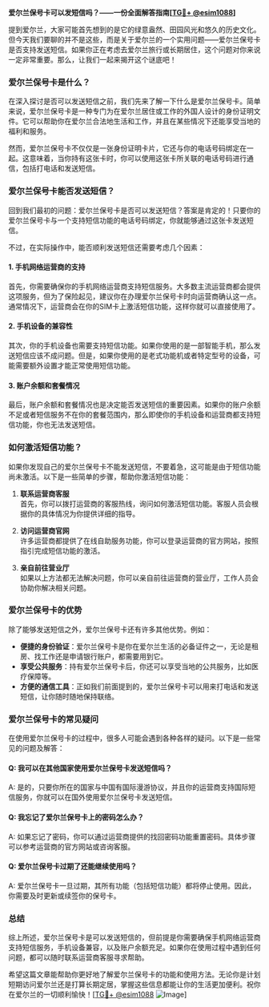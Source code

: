 **爱尔兰保号卡可以发短信吗？——一份全面解答指南[[TG💪+ @esim1088](https://t.me/s/esim1088)]**

提到爱尔兰，大家可能首先想到的是它的绿意盎然、田园风光和悠久的历史文化。但今天我们要聊的并不是这些，而是关于爱尔兰的一个实用问题——爱尔兰保号卡是否支持发送短信。如果你正在考虑去爱尔兰旅行或长期居住，这个问题对你来说一定非常重要。那么，让我们一起来揭开这个谜底吧！

### 爱尔兰保号卡是什么？

在深入探讨是否可以发送短信之前，我们先来了解一下什么是爱尔兰保号卡。简单来说，爱尔兰保号卡是一种专门为在爱尔兰居住或工作的外国人设计的身份证明文件。它可以帮助你在爱尔兰合法地生活和工作，并且在某些情况下还能享受当地的福利和服务。

然而，爱尔兰保号卡不仅仅是一张身份证明卡片，它还与你的电话号码绑定在一起。这意味着，当你持有这张卡时，你可以使用这张卡所关联的电话号码进行通信，包括打电话和发送短信。

### 爱尔兰保号卡能否发送短信？

回到我们最初的问题：爱尔兰保号卡是否可以发送短信？答案是肯定的！只要你的爱尔兰保号卡与一个支持短信功能的电话号码绑定，你就能够通过这张卡发送短信。

不过，在实际操作中，能否顺利发送短信还需要考虑几个因素：

#### 1. 手机网络运营商的支持
首先，你需要确保你的手机网络运营商支持短信服务。大多数主流运营商都会提供这项服务，但为了保险起见，建议你在办理爱尔兰保号卡时向运营商确认这一点。通常情况下，运营商会在你的SIM卡上激活短信功能，这样你就可以直接使用了。

#### 2. 手机设备的兼容性
其次，你的手机设备也需要支持短信功能。如果你使用的是一部智能手机，那么发送短信应该不成问题。但是，如果你使用的是老式功能机或者特定型号的设备，可能需要额外设置才能正常使用短信功能。

#### 3. 账户余额和套餐情况
最后，账户余额和套餐情况也是决定能否发送短信的重要因素。如果你的账户余额不足或者短信服务不在你的套餐范围内，那么即使你的手机设备和运营商都支持短信功能，你也无法发送短信。

### 如何激活短信功能？

如果你发现自己的爱尔兰保号卡不能发送短信，不要着急，这可能是由于短信功能尚未激活。以下是一些简单的步骤，帮助你激活短信功能：

1. **联系运营商客服**  
   首先，你可以拨打运营商的客服热线，询问如何激活短信功能。客服人员会根据你的具体情况为你提供详细的指导。

2. **访问运营商官网**  
   许多运营商都提供了在线自助服务功能，你可以登录运营商的官方网站，按照指引完成短信功能的激活。

3. **亲自前往营业厅**  
   如果以上方法都无法解决问题，你可以亲自前往运营商的营业厅，工作人员会协助你解决相关问题。

### 爱尔兰保号卡的优势

除了能够发送短信之外，爱尔兰保号卡还有许多其他优势。例如：

- **便捷的身份验证**：爱尔兰保号卡是你在爱尔兰生活的必备证件之一，无论是租房、找工作还是申请银行账户，都需要用到它。
- **享受公共服务**：持有爱尔兰保号卡后，你还可以享受当地的公共服务，比如医疗保障等。
- **方便的通信工具**：正如我们前面提到的，爱尔兰保号卡可以用来打电话和发送短信，让你随时随地保持联络。

### 爱尔兰保号卡的常见疑问

在使用爱尔兰保号卡的过程中，很多人可能会遇到各种各样的疑问。以下是一些常见的问题及解答：

#### Q: 我可以在其他国家使用爱尔兰保号卡发送短信吗？
A: 是的，只要你所在的国家与中国有国际漫游协议，并且你的运营商支持国际短信服务，你就可以在国外使用爱尔兰保号卡发送短信。

#### Q: 我忘记了爱尔兰保号卡上的密码怎么办？
A: 如果忘记了密码，你可以通过运营商提供的找回密码功能重置密码。具体步骤可以参考运营商的官方网站或咨询客服。

#### Q: 爱尔兰保号卡过期了还能继续使用吗？
A: 爱尔兰保号卡一旦过期，其所有功能（包括短信功能）都将停止使用。因此，你需要及时更新或续签你的保号卡。

### 总结

综上所述，爱尔兰保号卡是可以发送短信的，但前提是你需要确保手机网络运营商支持短信服务，手机设备兼容，以及账户余额充足。如果你在使用过程中遇到任何问题，都可以随时联系运营商客服寻求帮助。

希望这篇文章能帮助你更好地了解爱尔兰保号卡的功能和使用方法。无论你是计划短期访问爱尔兰还是打算长期定居，掌握这些信息都能让你的生活更加便利。祝你在爱尔兰的一切顺利愉快！[[TG💪+ @esim1088](https://t.me/s/esim1088) ![Image](https://i.postimg.cc/4NQfJmqS/Snipaste-2025-05-13-00-14-12.png)]